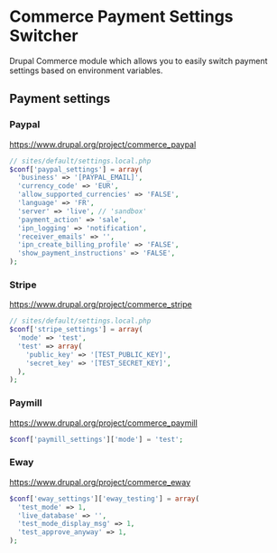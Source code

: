 Commerce Payment Settings Switcher
==================================

Drupal Commerce module which allows you to easily switch payment settings based on environment variables.

## Payment settings

### Paypal
https://www.drupal.org/project/commerce_paypal
```php
// sites/default/settings.local.php
$conf['paypal_settings'] = array(
  'business' => '[PAYPAL_EMAIL]',
  'currency_code' => 'EUR',
  'allow_supported_currencies' => 'FALSE',
  'language' => 'FR',
  'server' => 'live', // 'sandbox'
  'payment_action' => 'sale',
  'ipn_logging' => 'notification',
  'receiver_emails' => '',
  'ipn_create_billing_profile' => 'FALSE',
  'show_payment_instructions' => 'FALSE',
);
```

### Stripe
https://www.drupal.org/project/commerce_stripe
```php
// sites/default/settings.local.php
$conf['stripe_settings'] = array(
  'mode' => 'test',
  'test' => array(
    'public_key' => '[TEST_PUBLIC_KEY]',
    'secret_key' => '[TEST_SECRET_KEY]',
  ),
);
```

### Paymill
https://www.drupal.org/project/commerce_paymill
```php
$conf['paymill_settings']['mode'] = 'test';
```

### Eway
https://www.drupal.org/project/commerce_eway
```php
$conf['eway_settings']['eway_testing'] = array(
  'test_mode' => 1,
  'live_database' => '',
  'test_mode_display_msg' => 1,
  'test_approve_anyway' => 1,
);
```
